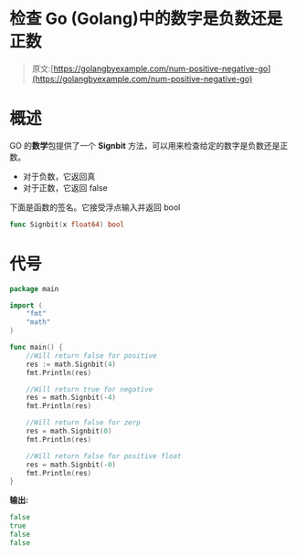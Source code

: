# 检查 Go (Golang)中的数字是负数还是正数

> 原文:[https://golangbyexample.com/num-positive-negative-go](https://golangbyexample.com/num-positive-negative-go)

# **概述**

GO 的**数学**包提供了一个 **Signbit** 方法，可以用来检查给定的数字是负数还是正数。

*   对于负数，它返回真
*   对于正数，它返回 false

下面是函数的签名。它接受浮点输入并返回 bool

```go
func Signbit(x float64) bool 
```

# **代号**

```go
package main

import (
    "fmt"
    "math"
)

func main() {
    //Will return false for positive
    res := math.Signbit(4)
    fmt.Println(res)

    //Will return true for negative
    res = math.Signbit(-4)
    fmt.Println(res)

    //Will return false for zerp
    res = math.Signbit(0)
    fmt.Println(res)

    //Will return false for positive float
    res = math.Signbit(-0)
    fmt.Println(res)
}
```

**输出:**

```go
false
true
false
false
```